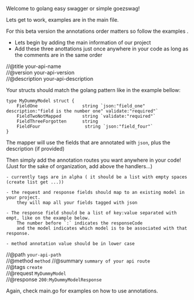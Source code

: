 Welcome to golang easy swagger or simple goezswag!
    
Lets get to work, examples are in the main file.

For this beta version the annotations order matters so follow the examples .

- Lets begin by adding the main information of our project  
- Add these three anottations just once anywhere in your code as long as the comments are in the same order

//@title your-api-name  
//@version your-api-version  
//@description your-api-description  

Your structs should match the golang pattern like in the example bellow:

    type MyDummyModel struct {
    	FieldOne	             string `json:"field_one" description:"field is the number one" validate:"required"`
    	FieldTwoNotMapped        string `validate:"required"`
    	FieldThreeForgotten      string
    	FieldFour			      string `json:"field_four"`
    }

The mapper will use the fields that are annotated with `json`, plus the description (if provided)

Then simply add the annotation routes you want  anywhere in your code! (Just for the sake of organization, add above the handlers...)  

	- currently tags are in alpha ( it should be a list with empty spaces (create list get ...))

	- the request and response fields should map to an existing model in your project.
	    they will map all your fields tagged with json
	
	- The response field should be a list of key:value separated with empt, like on the example below.  
	    The number before `:` indicates the responseCode   
	    and the model indicates which model is to be associated with that response.    
	    
	- method annotation value should be in lower case   

//@path `your-api-path`  
//@method `method`
//@summary `summary of your api route`  
//@tags `create`  
//@request `MyDummyModel`  
//@response `200:MyDummyModelResponse`  


Again, check main.go for examples on how to use annotations.
